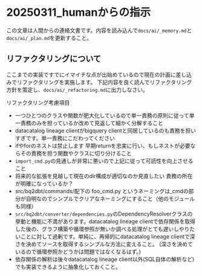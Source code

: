 # 20250311_humanからの指示

この文章は人間からの連絡文書です。内容を読み込んで`docs/ai/_memory.md`と`docs/ai/_plan.md`を更新すること。

## リファクタリングについて

ここまでの実装ですでにイマイチな点が出始めているので現在の計画に差し込みでリファクタリングを実施します。
下記内容を良く読んでリファクタリング方針を策定し、`docs/ai/_refactoring.md`に出力しなさい。

リファクタリング考慮項目

- 一つひとつのクラスや関数が肥大化しているので単一責務の原則に従って単一責務のみを担っているか改めて見返して細かく分解すること
- datacatalog lineage clientがbigquery clientと同居しているのも責務を担いすぎです。単一責務にこだわってください
- ifやforのネストは禁止します  早期returnを忠実に行い、もしネストが必要ならその責務を担う関数やクラスに切り分けること
- `import_cmd.py`の見通しが非常に悪いので上記に従って可読性を向上させること
- 将来的な拡張を見越して現在のdir構成が適切なのか見直したい  責務の所在が明確になっているか？
- src/bq2dbt/commands/配下の foo_cmd.py というネーミングは_cmdの部分が自明なのでシンプルでクリアなネーミングにすること（他のモジュールも同様）
- `src/bq2dbt/converter/dependencies.py`のDependencyResolverクラスの挙動と機能に不満があります。datacatalog lineage clientで依存関係を取得した後の、グラフ構築や循環参照が無いか調べる処理がとても遅いしやりたいことに対して過剰です。単純に、再帰的にdatacatalog lineage clientで深さを決めてソースを取得するシンプルな方法に変えること。 (深さを決めているので循環参照かどうかは問題ではなくなるはず。)
- 依存関係の解析は後々datacatalog lineage client以外(SQL自体の解析など)でも実装できるように抽象化しておくこと。
